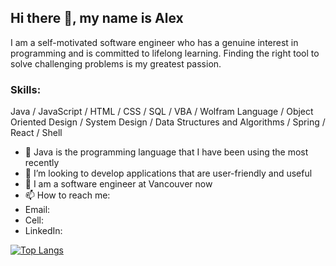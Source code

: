 ## Hi there 👋, my name is Alex

I am a self-motivated software engineer who has a genuine interest in programming and is committed to lifelong learning. 
Finding the right tool to solve challenging problems is my greatest passion. 

### Skills: 
Java / JavaScript / HTML / CSS / SQL / VBA / Wolfram Language /
Object Oriented Design / System Design / Data Structures and Algorithms /
Spring / React / Shell

- 🔭 Java is the programming language that I have been using the most recently
- 👯 I’m looking to develop applications that are user-friendly and useful
- 🤔 I am a software engineer at Vancouver now
- 📫 How to reach me: 
- Email:     
- Cell: 
- LinkedIn:



[![Top Langs](https://github-readme-stats.vercel.app/api/top-langs/?username=alexzou08&layout=compact&theme=radical)](https://github.com/anuraghazra/github-readme-stats)

<!---
alexzou08/alexzou08 is a ✨ special ✨ repository because its `README.md` (this file) appears on your GitHub profile.
You can click the Preview link to take a look at your changes.
--->
